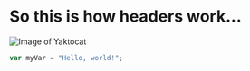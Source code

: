 # So this is how headers work...
![Image of Yaktocat](https://octodex.github.com/images/yaktocat.png)
``` javascript
var myVar = "Hello, world!";
```
